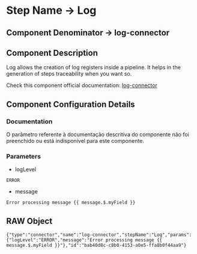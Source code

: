 # Step Name -> Log
## Component Denominator -> log-connector

## Component Description

Log allows the creation of log registers inside a pipeline. It helps in the generation of steps traceability when you want so.

Check this component official documentation: [log-connector](https://docs.digibee.com/documentation/components/tools/log "Digibee log-connector documentation")

## Component Configuration Details
### Documentation

O parâmetro referente à documentação descritiva do componente não foi preenchido ou está indisponível para este componente.

### Parameters

* logLevel
```
ERROR
```

* message
```
Error processing message {{ message.$.myField }}
```


## RAW Object

```
{"type":"connector","name":"log-connector","stepName":"Log","params":{"logLevel":"ERROR","message":"Error processing message {{ message.$.myField }}"},"id":"bab40d8c-c8b0-4153-a0e5-ffa8b0f44aa9"}
```